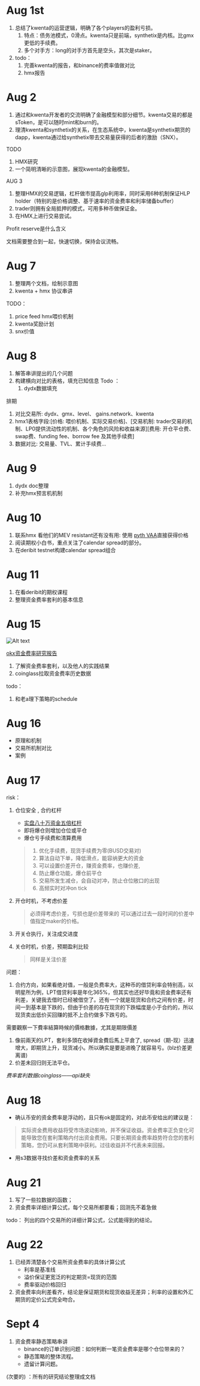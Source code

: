# Aug 1st

1. 总结了kwenta的运营逻辑，明确了各个players的盈利亏损。
   1. 特点：债务池模式，0滑点。kwenta只是前端，synthetix是内核。比gmx更低的手续费。
   2. 多个对手方：long的对手方首先是空头，其次是staker。
2. todo：
   1. 完善kwenta的报告，和binance的费率值做对比
   2. hmx报告

# Aug 2

1. 通过和kwenta开发者的交流明确了金融模型和部分细节。kwenta交易的都是sToken，是可以随时mint和burn的。
2. 理清kwenta和synthetix的关系，在生态系统中，kwenta是synthetix期货的dapp，kwenta通过给synthetix带去交易量获得的后者的激励（SNX）。

TODO

1. HMX研究
2. 一个简明清晰的示意图，展现kwenta的金融模型。

AUG 3

1. 整理HMX的交易逻辑，杠杆做市提高glp利用率，同时采用6种机制保证HLP holder（特别的是价格调整、基于速率的资金费率和利率储备buffer）
2. trader则拥有全局抵押的模式，可用多种币做保证金。
3. 在HMX上进行交易尝试。

Profit reserve是什么含义

文档需要整合到一起，快速切换，保持会议流畅。

# Aug 7

1. 整理两个文档，绘制示意图
2. kwenta + hmx 协议串讲

TODO：

1. price feed hmx喂价机制
2. kwenta奖励计划
3. snx价值


# Aug 8

1. 解答串讲提出的几个问题
2. 构建横向对比的表格，填充已知信息
Todo ： 
   1. dydx数据填充


排期
1. 对比交易所: dydx、gmx、level、 gains.network、kwenta
2. hmx1表格字段:[价格: 喂价机制、实际交易价格]、[交易机制: trader交易的机制、LP0提供流动性的机制、各个角色的风险和收益来源][费用: 开仓平仓费、swap费、funding fee、borrow fee 及其他手续费]
3. 数据对比: 交易量、TVL、累计手续费...


# Aug 9

1. dydx doc整理
2. 补充hmx预言机机制



# Aug 10

1. 联系hmx 看他们的MEV resistant还有没有用: 使用 [pyth VAA](https://pyth.network/blog/pyth-a-new-model-to-the-price-oracle)直接获得价格
2. 阅读期权小白书，重点关注了calendar spread的部分。
3. 在deribit testnet构建calendar spread组合

# Aug 11

1. 在看deribit的期权课程
3. 整理资金费率套利的基本信息


# Aug 15

![Alt text](image-1.png)

[okx资金费率研究报告](https://zhuanlan.zhihu.com/p/75109894)
1. 了解资金费率套利，以及他人的实践结果
1. coinglass拉取资金费率历史数据

todo：

1. 和老a理下策略的schedule



# Aug 16

  - 原理和机制
  - 交易所机制对比
  - 案例




# Aug 17

risk：
1. 仓位安全 , 合约杠杆
   - [实盘八十万资金五倍杠杆](https://www.youtube.com/watch?v=tAzH2LBInK8) 
   - 即将爆仓则增加仓位或平仓
   - 爆仓亏手续费和清算费用
   > 1. 优化手续费，现货手续费为零(BUSD交易对)
   > 2. 算法自动下单，降低滑点，能容纳更大的资金
   > 3. 可以设置价差开仓，赚资金费率，也赚价差,
   > 4. 防止爆仓功能，爆仓前平仓
   > 5. 交易所发生减仓，会自动对冲，防止仓位敞口的出现
   > 6. 高频实时对冲on tick 
2. 开仓时机，不考虑价差
   > 必须得考虑价差，亏损也是价差带来的
   > 可以通过过去一段时间的价差中值指定maker的价格。
3. 开关仓执行，关注成交进度
   
4. 关仓时机，价差，预期盈利比较
   > 同样是关注价差


问题：
1. 合约方向，如果看绝对值，一般是负费率大，这种币的借贷利率会特别高，以明星所为例，LPT借贷利率是年化365%，但其实也还好毕竟和资金费率还有利差，关键我去借时已经被借空了。还有一个就是现货和合约之间有价差，时间一到基本是下跌的，但由于价差的存在现货的下跌幅度是小于合约的，所以现货卖出低价买回赚的抵不上合约做多下跌亏的。

需要觀察一下費率結算時候的價格數據，尤其是期限價差
1. 像前兩天的LPT，套利多頭在收掉資金費后馬上平倉了, spread（期-现）迅速增大，即期货上升，现货减小。所以确实是要是进晚了就容易亏。(blz价差更离谱)
2. 价差未回归则无法平仓。

*费率套利数据coinglass——api缺失*


# Aug 18

- 确认币安的资金费率是浮动的，且只有ok是固定的，对此币安给出的建议是：
> 实际资金费用收益将受市场波动影响，并不保证收益。资金费率正负变化可能导致您在套利策略内付出资金费用。只要长期资金费率趋势符合您的套利策略，您仍可从套利策略中获利。过往收益并不代表未来回报。

- 用s3数据寻找价差和资金费率的关系


# Aug 21

1. 写了一些拉数据的函数；
1. 资金费率详细计算公式，每个交易所都要看；回测先不着急做

todo：
列出的四个交易所的详细计算公式，公式能得到的结论。


# Aug 22

1. 已经弄清楚各个交易所资金费率的具体计算公式
   - 利率是基准线
   - 溢价保证更宽泛的判定期货=现货的范围
   - 费率驱动价格回归
2. 资金费率向利差看齐，结论是保证期货和现货收益无差异；利率的设置和外汇期货的定价公式完全吻合。


# Sept 4

1. 资金费率静态策略串讲
   - binance的订单识别问题：如何判断一笔资金费率是哪个仓位带来的？
   - 静态策略的整体流程。
   - 遗留计算问题。

(次要的) ：所有的研究结论整理成文档

